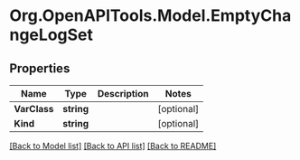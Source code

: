 # Org.OpenAPITools.Model.EmptyChangeLogSet

## Properties

Name | Type | Description | Notes
------------ | ------------- | ------------- | -------------
**VarClass** | **string** |  | [optional] 
**Kind** | **string** |  | [optional] 

[[Back to Model list]](../README.md#documentation-for-models) [[Back to API list]](../README.md#documentation-for-api-endpoints) [[Back to README]](../README.md)

